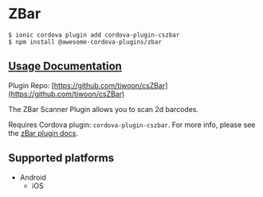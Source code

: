 # ZBar

```
$ ionic cordova plugin add cordova-plugin-cszbar
$ npm install @awesome-cordova-plugins/zbar
```

## [Usage Documentation](https://danielsogl.gitbook.io/awesome-cordova-plugins/plugins/zbar/)

Plugin Repo: [https://github.com/tjwoon/csZBar](https://github.com/tjwoon/csZBar)

The ZBar Scanner Plugin allows you to scan 2d barcodes.

Requires Cordova plugin: `cordova-plugin-cszbar`. For more info, please see the [zBar plugin docs](https://github.com/tjwoon/csZBar).

## Supported platforms

- Android
  - iOS
  


